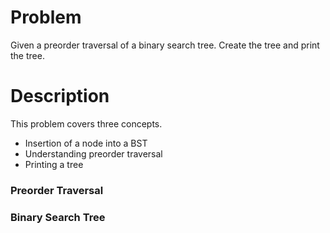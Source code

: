 # Problem
Given a preorder traversal of a binary search tree. Create the tree and print the tree.

# Description
This problem covers three concepts.
 - Insertion of a node into a BST
 - Understanding preorder traversal
 - Printing a tree

### Preorder Traversal

### Binary Search Tree

